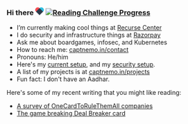 ### Hi there [![We Heart Games](img/weheart-small.png)](https://weheart.github.io/) [![Reading Challenge Progress](https://img.shields.io/badge/Reading%20Challenge-17%2F40-orange)](https://www.goodreads.com/challenges/11621)

- I’m currently making cool things at [Recurse Center](@recurse)
- I do security and infrastructure things at [Razorpay](@razorpay)
- Ask me about boardgames, infosec, and Kubernetes
- How to reach me: [captnemo.in/contact](https://captnemo.in/contact/)
- Pronouns: He/him
- Here's my [current setup](https://captnemo.in/setup/), and my [security setup](https://captnemo.in/blog/2020/01/04/security-setup/).
- A list of my projects is at [captnemo.in/projects](https://captnemo.in/projects/)
- Fun fact: I don't have an Aadhar.

Here's some of my recent writing that you might like reading:

- [A survey of OneCardToRuleThemAll companies](https://captnemo.in/one-card-to-rule-them-all/)
- [The game breaking Deal Breaker card](https://captnemo.in/monopoly-deal/)